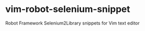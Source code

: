 vim-robot-selenium-snippet
==========================

Robot Framework Selenium2Library snippets for Vim text editor
